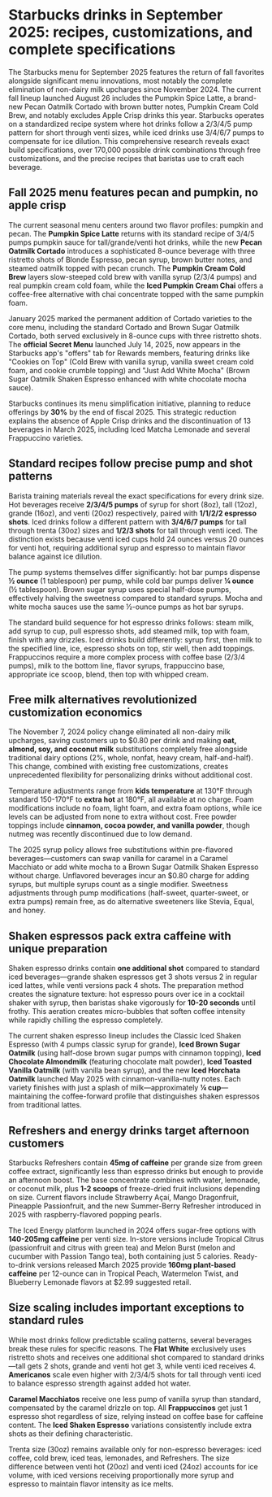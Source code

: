 # Starbucks drinks in September 2025: recipes, customizations, and complete specifications

The Starbucks menu for September 2025 features the return of fall favorites alongside significant menu innovations, most notably the complete elimination of non-dairy milk upcharges since November 2024. The current fall lineup launched August 26 includes the Pumpkin Spice Latte, a brand-new Pecan Oatmilk Cortado with brown butter notes, Pumpkin Cream Cold Brew, and notably excludes Apple Crisp drinks this year. Starbucks operates on a standardized recipe system where hot drinks follow a 2/3/4/5 pump pattern for short through venti sizes, while iced drinks use 3/4/6/7 pumps to compensate for ice dilution. This comprehensive research reveals exact build specifications, over 170,000 possible drink combinations through free customizations, and the precise recipes that baristas use to craft each beverage.

## Fall 2025 menu features pecan and pumpkin, no apple crisp

The current seasonal menu centers around two flavor profiles: pumpkin and pecan. The **Pumpkin Spice Latte** returns with its standard recipe of 3/4/5 pumps pumpkin sauce for tall/grande/venti hot drinks, while the new **Pecan Oatmilk Cortado** introduces a sophisticated 8-ounce beverage with three ristretto shots of Blonde Espresso, pecan syrup, brown butter notes, and steamed oatmilk topped with pecan crunch. The **Pumpkin Cream Cold Brew** layers slow-steeped cold brew with vanilla syrup (2/3/4 pumps) and real pumpkin cream cold foam, while the **Iced Pumpkin Cream Chai** offers a coffee-free alternative with chai concentrate topped with the same pumpkin foam.

January 2025 marked the permanent addition of Cortado varieties to the core menu, including the standard Cortado and Brown Sugar Oatmilk Cortado, both served exclusively in 8-ounce cups with three ristretto shots. The **official Secret Menu** launched July 14, 2025, now appears in the Starbucks app's "offers" tab for Rewards members, featuring drinks like "Cookies on Top" (Cold Brew with vanilla syrup, vanilla sweet cream cold foam, and cookie crumble topping) and "Just Add White Mocha" (Brown Sugar Oatmilk Shaken Espresso enhanced with white chocolate mocha sauce).

Starbucks continues its menu simplification initiative, planning to reduce offerings by **30%** by the end of fiscal 2025. This strategic reduction explains the absence of Apple Crisp drinks and the discontinuation of 13 beverages in March 2025, including Iced Matcha Lemonade and several Frappuccino varieties.

## Standard recipes follow precise pump and shot patterns

Barista training materials reveal the exact specifications for every drink size. Hot beverages receive **2/3/4/5 pumps** of syrup for short (8oz), tall (12oz), grande (16oz), and venti (20oz) respectively, paired with **1/1/2/2 espresso shots**. Iced drinks follow a different pattern with **3/4/6/7 pumps** for tall through trenta (30oz) sizes and **1/2/3 shots** for tall through venti iced. The distinction exists because venti iced cups hold 24 ounces versus 20 ounces for venti hot, requiring additional syrup and espresso to maintain flavor balance against ice dilution.

The pump systems themselves differ significantly: hot bar pumps dispense **½ ounce** (1 tablespoon) per pump, while cold bar pumps deliver **¼ ounce** (½ tablespoon). Brown sugar syrup uses special half-dose pumps, effectively halving the sweetness compared to standard syrups. Mocha and white mocha sauces use the same ½-ounce pumps as hot bar syrups.

The standard build sequence for hot espresso drinks follows: steam milk, add syrup to cup, pull espresso shots, add steamed milk, top with foam, finish with any drizzles. Iced drinks build differently: syrup first, then milk to the specified line, ice, espresso shots on top, stir well, then add toppings. Frappuccinos require a more complex process with coffee base (2/3/4 pumps), milk to the bottom line, flavor syrups, frappuccino base, appropriate ice scoop, blend, then top with whipped cream.

## Free milk alternatives revolutionized customization economics

The November 7, 2024 policy change eliminated all non-dairy milk upcharges, saving customers up to $0.80 per drink and making **oat, almond, soy, and coconut milk** substitutions completely free alongside traditional dairy options (2%, whole, nonfat, heavy cream, half-and-half). This change, combined with existing free customizations, creates unprecedented flexibility for personalizing drinks without additional cost.

Temperature adjustments range from **kids temperature** at 130°F through standard 150-170°F to **extra hot** at 180°F, all available at no charge. Foam modifications include no foam, light foam, and extra foam options, while ice levels can be adjusted from none to extra without cost. Free powder toppings include **cinnamon, cocoa powder, and vanilla powder**, though nutmeg was recently discontinued due to low demand.

The 2025 syrup policy allows free substitutions within pre-flavored beverages—customers can swap vanilla for caramel in a Caramel Macchiato or add white mocha to a Brown Sugar Oatmilk Shaken Espresso without charge. Unflavored beverages incur an $0.80 charge for adding syrups, but multiple syrups count as a single modifier. Sweetness adjustments through pump modifications (half-sweet, quarter-sweet, or extra pumps) remain free, as do alternative sweeteners like Stevia, Equal, and honey.

## Shaken espressos pack extra caffeine with unique preparation

Shaken espresso drinks contain **one additional shot** compared to standard iced beverages—grande shaken espressos get 3 shots versus 2 in regular iced lattes, while venti versions pack 4 shots. The preparation method creates the signature texture: hot espresso pours over ice in a cocktail shaker with syrup, then baristas shake vigorously for **10-20 seconds** until frothy. This aeration creates micro-bubbles that soften coffee intensity while rapidly chilling the espresso completely.

The current shaken espresso lineup includes the Classic Iced Shaken Espresso (with 4 pumps classic syrup for grande), **Iced Brown Sugar Oatmilk** (using half-dose brown sugar pumps with cinnamon topping), **Iced Chocolate Almondmilk** (featuring chocolate malt powder), **Iced Toasted Vanilla Oatmilk** (with vanilla bean syrup), and the new **Iced Horchata Oatmilk** launched May 2025 with cinnamon-vanilla-nutty notes. Each variety finishes with just a splash of milk—approximately **¼ cup**—maintaining the coffee-forward profile that distinguishes shaken espressos from traditional lattes.

## Refreshers and energy drinks target afternoon customers

Starbucks Refreshers contain **45mg of caffeine** per grande size from green coffee extract, significantly less than espresso drinks but enough to provide an afternoon boost. The base concentrate combines with water, lemonade, or coconut milk, plus **1-2 scoops** of freeze-dried fruit inclusions depending on size. Current flavors include Strawberry Açaí, Mango Dragonfruit, Pineapple Passionfruit, and the new Summer-Berry Refresher introduced in 2025 with raspberry-flavored popping pearls.

The Iced Energy platform launched in 2024 offers sugar-free options with **140-205mg caffeine** per venti size. In-store versions include Tropical Citrus (passionfruit and citrus with green tea) and Melon Burst (melon and cucumber with Passion Tango tea), both containing just 5 calories. Ready-to-drink versions released March 2025 provide **160mg plant-based caffeine** per 12-ounce can in Tropical Peach, Watermelon Twist, and Blueberry Lemonade flavors at $2.99 suggested retail.

## Size scaling includes important exceptions to standard rules

While most drinks follow predictable scaling patterns, several beverages break these rules for specific reasons. The **Flat White** exclusively uses ristretto shots and receives one additional shot compared to standard drinks—tall gets 2 shots, grande and venti hot get 3, while venti iced receives 4. **Americanos** scale even higher with 2/3/4/5 shots for tall through venti iced to balance espresso strength against added hot water.

**Caramel Macchiatos** receive one less pump of vanilla syrup than standard, compensated by the caramel drizzle on top. All **Frappuccinos** get just 1 espresso shot regardless of size, relying instead on coffee base for caffeine content. The **Iced Shaken Espresso** variations consistently include extra shots as their defining characteristic.

Trenta size (30oz) remains available only for non-espresso beverages: iced coffee, cold brew, iced teas, lemonades, and Refreshers. The size difference between venti hot (20oz) and venti iced (24oz) accounts for ice volume, with iced versions receiving proportionally more syrup and espresso to maintain flavor intensity as ice melts.